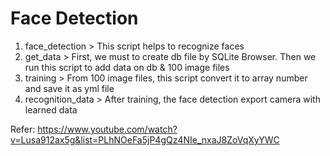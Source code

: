 # Face Detection
1. face_detection > This script helps to recognize faces
2. get_data > First, we must to create db file by SQLite Browser. Then we run this script to add data on db & 100 image files
3. training > From 100 image files, this script convert it to array number and save it as yml file
4. recognition_data > After training, the face detection export camera with learned data

Refer: https://www.youtube.com/watch?v=Lusa912ax5g&list=PLhNOeFa5jP4gQz4NIe_nxaJ8ZoVqXyYWC
